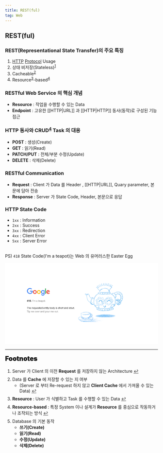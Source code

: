 ```yaml
---
title: REST(ful)
tag: Web
---
```


## REST(ful)

### REST(Representational State Transfer)의 주요 특징

<ol>
  <li><a href="HTTP.md">HTTP</a> <a href="API Type.md">Protocol</a> Usage</li>
  <li>상태 비저장(Stateless)<sup id="less-ref"><a href="#foonote-less">1</a></sup></li>
  <li>Cacheable<sup id="cache-ref"><a href="#foonote-cache">2</a></sup></li>
  <li>Resource<sup id="resource-ref"><a href="#foonote-resource">3</a></sup>-based<sup id="base-ref"><a href="#foonote-base">4</a></sup></li>
</ol>

### RESTful Web Service 의 핵심 개념

- **Resource** : 작업을 수행할 수 있는 Data
- **Endpoint** : 고유한 [[HTTP|URL]] 과 [[HTTP|HTTP]] 동사(동작)로 구성된 기능 접근

### HTTP 동사와 CRUD<sup id="crud-ref"><a href="#foonote-crud">4</a></sup> Task 의 대응

- **POST** : 생성(Create)
- **GET** : 읽기(Read)
- **PATCH/PUT** : 전체/부분 수정(Update)
- **DELETE** : 삭제(Delete)

### RESTful Communication

- **Request** : Client 가 Data 를 Header , [[HTTP|URL]], Quary parameter, 본문에 담아 전송
- **Response** : Server 가 State Code, Header, 본문으로 응답

### HTTP State Code

- `1xx` : Information
- `2xx` : Success
- `3xx` : Redirection
- `4xx` : Client Error
- `5xx` : Server Error

<br>PS) `418` State Code(I'm a teapot)는 Web 의 유머러스한 Easter Egg

![GoogleStatus418](../Media/GoogleStatus418.png)

---

<span style="display: block; font-size: 1.5em; margin-top: 0.83em; margin-bottom: 0.83em; margin-left: 0; margin-right: 0; font-weight: 900; text-shadow: 0px 0px 0.5px #000">Footnotes</span>

<ol>
  <li id="foonote-less">Server 가 Client 의 이전 <b>Request</b> 를 저장하지 않는 Architecture
    <a href="#less-ref" title="Return">↩</a>
  </li>
  <p style='margin-top: 0.5em; margin-bottom: 0.5em'></p>
  <li id="foonote-cache">Data 를 <b>Cache</b> 에 저장할 수 있는 지 여부
    <ul>
      <li>(Server 로 부터 Re-request 하지 않고 <b>Client Cache</b> 에서 가져올 수 있는 Data)
        <a href="#cache-ref" title="Return">↩</a>
      </li>
    </ul>
  </li>
  <p style='margin-top: 0.5em; margin-bottom: 0.5em'></p>
  <li id="foonote-base"><b>Resource</b> : User 가 식별하고 Task 를 수행할 수 있는 Data
    <a href="#base-ref" title="Return">↩</a>
  </li>
  <p style='margin-top: 0.5em; margin-bottom: 0.5em'></p>
  <li id="foonote-base"><b>Resource-based</b> : 특정 System 이나 설계가 <b>Resource</b> 를 중심으로 작동하거나 조작되는 방식
    <a href="#base-ref" title="Return">↩</a>
  </li>
  <p style='margin-top: 0.5em; margin-bottom: 0.5em'></p>
  <li id="foonote-crud">Database 의 기본 동작
    <ul>
      <li><b>쓰기(Create)</b></li>
      <li><b>읽기(Read)</b></li>
      <li><b>수정(Update)</b></li>
      <li><b>삭제(Delete)</b></li>
    </ul>
  </li>
</ol>
